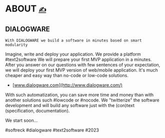 # ABOUT [<span style='font-size:20px;'>&#x270D;</span>](https://github.com/dialogware/www/edit/main/DOCS/ABOUT.md)

## DIALOGWARE

    With DIALOGWARE we build a software in minutes based on smart modularity

Imagine, write and deploy your application.
We provide a platform #text2software
We will prepare your first MVP application in a minutes.
After you answer on our questions with few sentences of your expectation, we will deploy your first MVP version of web/mobile application.
It's much cheaper and easy way than no-code or low-code solutions.

+ [www.dialogware.com](http://www.dialogware.com/)

With such automatization, you can save more time and money than with another solutions such #lowcode or #nocode.
We "twitterize" the software development and will build any software just with the (con)text (specification, documentation).



We start soon...

#softreck #dialogware #text2software #2023

